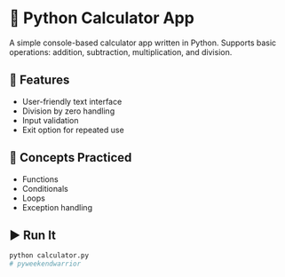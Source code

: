 # 🧮 Python Calculator App

A simple console-based calculator app written in Python. Supports basic operations: addition, subtraction, multiplication, and division.

## 🚀 Features
- User-friendly text interface
- Division by zero handling
- Input validation
- Exit option for repeated use

## 🧠 Concepts Practiced
- Functions
- Conditionals
- Loops
- Exception handling

## ▶️ Run It
```bash
python calculator.py
# pyweekendwarrior
